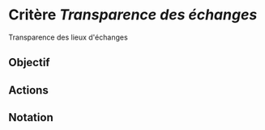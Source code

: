 # Critère *Transparence des échanges*
Transparence des lieux d'échanges

## Objectif


## Actions


## Notation